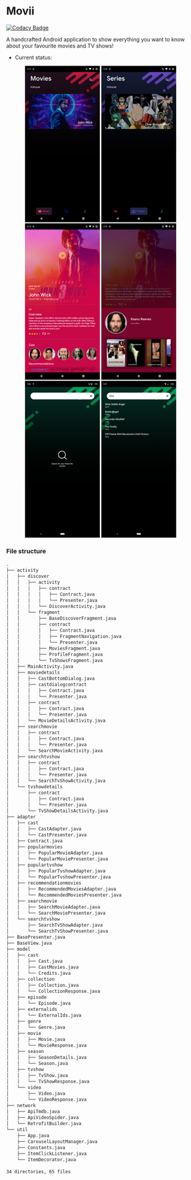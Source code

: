 # Movii

[![Codacy Badge](https://api.codacy.com/project/badge/Grade/5e1a18cd33e341a6ab15e8713baa155b)](https://app.codacy.com/app/mythio/Movii?utm_source=github.com&utm_medium=referral&utm_content=mythio/Movii&utm_campaign=Badge_Grade_Dashboard)

A handcrafted Android application to show everything you want to know about your favourite movies and TV shows!

* Current status:
<p align="center">
<img src="https://github.com/mythio/Movii/blob/MVP/res/home_movie.png" width="200"> <img src="https://github.com/mythio/Movii/blob/MVP/res/home_tv.png" width="200"> <img src="https://github.com/mythio/Movii/blob/MVP/res/movie_activity.png" width="200"> <img src="https://github.com/mythio/Movii/blob/MVP/res/cast.png" width="200"> <img src="https://github.com/mythio/Movii/blob/MVP/res/search_activity.png" width="200"> <img src="https://github.com/mythio/Movii/blob/MVP/res/search_results.png" width="200">
</p>

### File structure
```
.
├── activity
│   ├── discover
│   │   ├── activity
│   │   │   ├── contract
│   │   │   │   ├── Contract.java
│   │   │   │   └── Presenter.java
│   │   │   └── DiscoverActivity.java
│   │   └── fragment
│   │       ├── BaseDiscoverFragment.java
│   │       ├── contract
│   │       │   ├── Contract.java
│   │       │   ├── FragmentNavigation.java
│   │       │   └── Presenter.java
│   │       ├── MoviesFragment.java
│   │       ├── ProfileFragment.java
│   │       └── TvShowsFragment.java
│   ├── MainActivity.java
│   ├── moviedetails
│   │   ├── CastBottomDialog.java
│   │   ├── castdialogcontract
│   │   │   ├── Contract.java
│   │   │   └── Presenter.java
│   │   ├── contract
│   │   │   ├── Contract.java
│   │   │   └── Presenter.java
│   │   └── MovieDetailsActivity.java
│   ├── searchmovie
│   │   ├── contract
│   │   │   ├── Contract.java
│   │   │   └── Presenter.java
│   │   └── SearchMovieActivity.java
│   ├── searchtvshow
│   │   ├── contract
│   │   │   ├── Contract.java
│   │   │   └── Presenter.java
│   │   └── SearchTvShowActivity.java
│   └── tvshowdetails
│       ├── contract
│       │   ├── Contract.java
│       │   └── Presenter.java
│       └── TvShowDetailsActivity.java
├── adapter
│   ├── cast
│   │   ├── CastAdapter.java
│   │   └── CastPresenter.java
│   ├── Contract.java
│   ├── popularmovies
│   │   ├── PopularMovieAdapter.java
│   │   └── PopularMoviePresenter.java
│   ├── populartvshow
│   │   ├── PopularTvshowAdapter.java
│   │   └── PopularTvshowPresenter.java
│   ├── recommendationmovies
│   │   ├── RecommendedMoviesAdapter.java
│   │   └── RecommendedMoviesPresenter.java
│   ├── searchmovie
│   │   ├── SearchMovieAdapter.java
│   │   └── SearchMoviePresenter.java
│   └── searchtvshow
│       ├── SearchTvShowAdapter.java
│       └── SearchTvShowPresenter.java
├── BasePresenter.java
├── BaseView.java
├── model
│   ├── cast
│   │   ├── Cast.java
│   │   ├── CastMovies.java
│   │   └── Credits.java
│   ├── collection
│   │   ├── Collection.java
│   │   └── CollectionResponse.java
│   ├── episode
│   │   └── Episode.java
│   ├── externalids
│   │   └── ExternalIds.java
│   ├── genre
│   │   └── Genre.java
│   ├── movie
│   │   ├── Movie.java
│   │   └── MovieResponse.java
│   ├── season
│   │   ├── SeasonDetails.java
│   │   └── Season.java
│   ├── tvshow
│   │   ├── TvShow.java
│   │   └── TvShowResponse.java
│   └── video
│       ├── Video.java
│       └── VideoResponse.java
├── network
│   ├── ApiTmdb.java
│   ├── ApiVideoSpider.java
│   └── RetrofitBuilder.java
└── util
    ├── App.java
    ├── CarouselLayoutManager.java
    ├── Constants.java
    ├── ItemClickListener.java
    └── ItemDecorator.java

34 directories, 65 files
```
